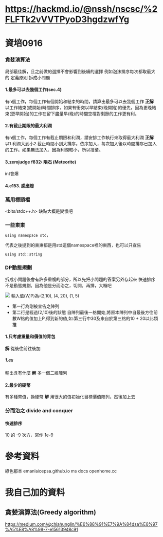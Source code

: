 # https://hackmd.io/@nssh/nscsc/%2FLFTk2vVVTPyoD3hgdzwfYg

# 資培0916

### 貪婪演算法
局部最佳解，且之前做的選擇不會影響到後續的選擇
例如泡沫排序每次都取最大的
定義原則
拆成小問題
#### 1.最多可以去幾個工作(sec.4)
有n個工作，每個工作有個開始和結束的時間，請算出最多可以去幾個工作
**正解** 以工作結束(或開始)時間排序，如果有衝突以早結束(晚開始)的優先，因為更晚結束(更早開始)的工作在留下盡量早(晚)的時間空檔對剩餘的工作更有利。
#### 2.有截止期限的最大利潤
有n個工作，每個工作有截止期限和利潤，請安排工作執行來取得最大利潤
**正解** 以1.利潤大到小2.截止時間小到大排序，依序加入，每次加入後以時間排序已加入的工作。如果無法加入，因為利潤較小，所以捨棄。
#### 3.zerojudge f832: 隕石 (Meteorite)
int會爆
#### 4.e153. 感應燈

### 萬用標頭檔
<bits/stdc++.h>
缺點大概是變慢吧

### 一些東東
```cpp=
using namespace std;
```
代表之後提到的東東都是用std這個namespace裡的東西，也可以只宣告
```cpp=
using std::string
```

### DP動態規劃
拆成小問題後會有許多重複的部分，所以先把小問題的答案另外存起來
快速排序不是動態規劃，因為他是分而治之，切開，再排，大概吧

![](https://i.imgur.com/y40TogQ.jpg)
輸入值(W,P)為:(2,10), (4, 20), (1, 5)
*  第一行為剛被宣告之陣列
*  第二行是經過(2,10)後的狀態
自陣列最後一格開始,將原本陣列中自最後方往前數W格的值加上P,得到新的值,如:第三行中30及來自於第三格的10 + 20以此類推

#### 1.只考慮重量和價值的背包
**解** 從後往前往後加
##### 1.ex
輸出含有什麼
**解** 多一個二維陣列
#### 2.最少的硬幣
有多種幣值，換硬幣
**解** 用很大的值初始化目標價值陣列，然後加上去

### 分而治之 divide and conquer
#### 快速排序

10 的 -9 次方，寫作 1e-9

# 參考資料
綠色那本
emanlaicepsa.github.io
ms docs
openhome.cc


# 我自己加的資料
## 貪婪演算法(Greedy algorithm)
https://medium.com/@chiahunglin/%E6%88%91%E7%9A%84dsa%E6%97%A5%E8%A8%98-7-e15613948c91
